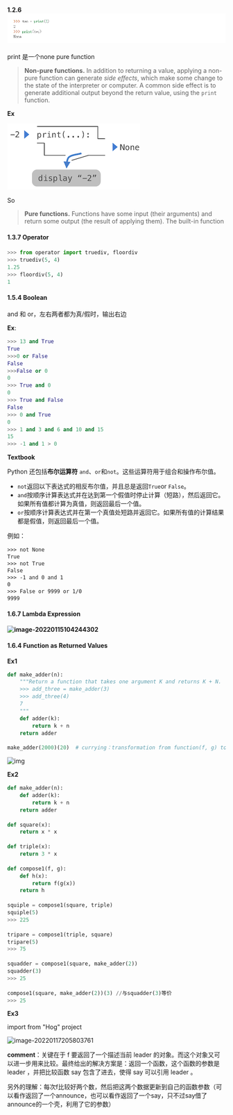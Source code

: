 #### 1.2.6![image-20220114162954909](Chapter1.assets/image-20220114162954909.png)

print 是一个none pure function

> **Non-pure functions.** In addition to returning a value, applying a non-pure function can generate *side effects*, which make some change to the state of the interpreter or computer. A common side effect is to generate additional output beyond the return value, using the `print` function.

**Ex**

![img](Chapter1.assets/function_print.png)

So 

> **Pure functions.** Functions have some input (their arguments) and return some output (the result of applying them). The built-in function



#### 1.3.7 Operator

```python
>>> from operator import truediv, floordiv
>>> truediv(5, 4)
1.25
>>> floordiv(5, 4)
1
```

#### 1.5.4 Boolean

and 和 or，左右两者都为真/假时，输出右边

**Ex**:

```python
>>> 13 and True
True
>>>0 or False
False
>>>False or 0
0
>>> True and 0      
0
>>> True and False
False
>>> 0 and True
0
>>> 1 and 3 and 6 and 10 and 15
15
>>> -1 and 1 > 0
```



**Textbook**

Python 还包括**布尔运算符** `and`、`or`和`not`。这些运算符用于组合和操作布尔值。

- `not`返回以下表达式的相反布尔值，并且总是返回`True`or `False`。
- `and`按顺序计算表达式并在达到第一个假值时停止计算（短路），然后返回它。如果所有值都计算为真值，则返回最后一个值。
- `or`按顺序计算表达式并在第一个真值处短路并返回它。如果所有值的计算结果都是假值，则返回最后一个值。

例如：

```
>>> not None
True
>>> not True
False
>>> -1 and 0 and 1
0
>>> False or 9999 or 1/0
9999
```

#### 1.6.7 Lambda Expression

#### ![image-20220115104244302](../../AppData/Roaming/Typora/typora-user-images/image-20220115104244302.png)

#### 1.6.4 Function as Returned Values

**Ex1**

```python
def make_adder(n):
    """Return a function that takes one argument K and returns K + N.
    >>> add_three = make_adder(3)
    >>> add_three(4)
    7
    """
    def adder(k):
        return k + n
    return adder

make_adder(2000)(20)  # currying：transformation from function(f, g) to function(f)(g)
```

![img](https://pic3.zhimg.com/v2-7df82807c3996057858f616ea66e926a_b.jpg)



**Ex2**

```python
def make_adder(n):
    def adder(k):
        return k + n
    return adder
​
def square(x):
    return x * x
​
def triple(x):
    return 3 * x
​
def compose1(f, g):
    def h(x):
        return f(g(x))
    return h
​
squiple = compose1(square, triple)
squiple(5)
>>> 225
​
tripare = compose1(triple, square)
tripare(5)
>>> 75
​
squadder = compose1(square, make_adder(2))
squadder(3)
>>> 25
​
compose1(square, make_adder(2))(3) //与squadder(3)等价
>>> 25
```



**Ex3**

import from "Hog" project

![image-20220117205803761](../../AppData/Roaming/Typora/typora-user-images/image-20220117205803761.png)

**comment**：关键在于 f 要返回了一个描述当前 leader 的对象。而这个对象又可以进一步用来比较。最终给出的解决方案是：返回一个函数，这个函数的参数是 leader ，并把比较函数 say 包含了进去，使得 say 可以引用 leader 。

另外的理解：每次f比较好两个数，然后把这两个数据更新到自己的函数参数（可以看作返回了一个announce，也可以看作返回了一个say，只不过say借了announce的一个壳，利用了它的参数）





